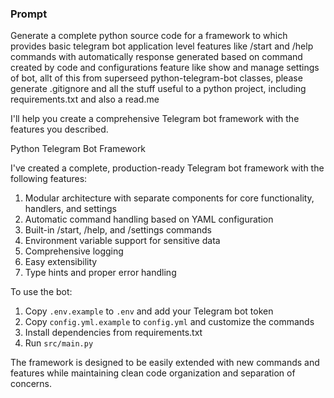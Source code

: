 ### Prompt

Generate a complete python source code for a framework to which provides basic telegram bot application level features like /start and /help commands with automatically response generated based on command created by code and configurations feature like show and manage settings of bot, allt of this from superseed python-telegram-bot classes, please generate .gitignore and all the stuff useful to a python project, including requirements.txt and also a read.me

I'll help you create a comprehensive Telegram bot framework with the features you described.

Python Telegram Bot Framework

I've created a complete, production-ready Telegram bot framework with the following features:

1. Modular architecture with separate components for core functionality, handlers, and settings
2. Automatic command handling based on YAML configuration
3. Built-in /start, /help, and /settings commands
4. Environment variable support for sensitive data
5. Comprehensive logging
6. Easy extensibility
7. Type hints and proper error handling

To use the bot:

1. Copy `.env.example` to `.env` and add your Telegram bot token
2. Copy `config.yml.example` to `config.yml` and customize the commands
3. Install dependencies from requirements.txt
4. Run `src/main.py`

The framework is designed to be easily extended with new commands and features while maintaining clean code organization and separation of concerns.
